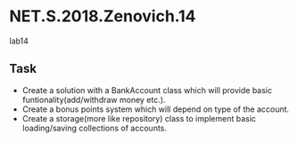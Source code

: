 # NET.S.2018.Zenovich.14
lab14

## Task 
* Create a solution with a BankAccount class which will provide basic funtionality(add/withdraw money etc.).
* Create a bonus points system which will depend on type of the account.
* Create a storage(more like repository) class to implement basic loading/saving collections of accounts.